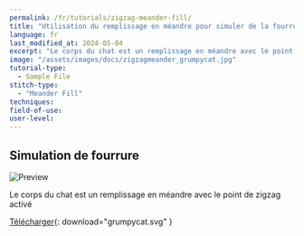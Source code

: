 ```yaml
---
permalink: /fr/tutorials/zigzag-meander-fill/
title: "Utilisation du remplissage en méandre pour simuler de la fourrure"
language: fr
last_modified_at: 2024-05-04
excerpt: "Le corps du chat est un remplissage en méandre avec le point de zigzag activé"
image: "/assets/images/docs/zigzagmeander_grumpycat.jpg"
tutorial-type:
  - Sample File
stitch-type:
  - "Meander Fill"
techniques:
field-of-use:
user-level:
---
```


## Simulation de fourrure

![Preview](/assets/images/docs/zigzagmeander_grumpycat.jpg)

Le corps du chat est un remplissage en méandre avec le point de zigzag activé

[Télécharger](/assets/images/tutorials/samples/grumpycat.svg){: download="grumpycat.svg" }
